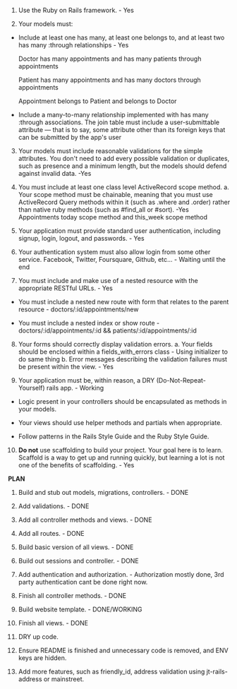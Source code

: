 1. Use the Ruby on Rails framework. - Yes

2. Your models must:

 - Include at least one has many, at least one belongs to, and at least two has many :through relationships - Yes

	Doctor has many appointments and has many patients through appointments

	Patient has many appointments and has many doctors through appointments

	Appointment belongs to Patient and belongs to Doctor


 - Include a many-to-many relationship implemented with has many :through associations. The join table must include a user-submittable attribute — that is to say, some attribute other than its foreign keys that can be submitted by the app's user


3. Your models must include reasonable validations for the simple attributes. You don't need to add every possible validation or duplicates, such as presence and a minimum length, but the models should defend against invalid data. -Yes

4. You must include at least one class level ActiveRecord scope method. a. Your scope method must be chainable, meaning that you must use ActiveRecord Query methods within it (such as .where and .order) rather than native ruby methods (such as #find_all or #sort). -Yes
Appointments today scope method and this_week scope method

5. Your application must provide standard user authentication, including signup, login, logout, and passwords. - Yes

6. Your authentication system must also allow login from some other service. Facebook, Twitter, Foursquare, Github, etc... - Waiting until the end

7. You must include and make use of a nested resource with the appropriate RESTful URLs. - Yes


 - You must include a nested new route with form that relates to the parent resource - doctors/:id/appointments/new

 -  You must include a nested index or show route - doctors/:id/appointments/:id && patients/:id/appointments/:id

8. Your forms should correctly display validation errors.
 a. Your fields should be enclosed within a fields_with_errors class - Using initializer to do same thing
 b. Error messages describing the validation failures must be present within the view. - Yes

9. Your application must be, within reason, a DRY (Do-Not-Repeat-Yourself) rails app. - Working

 - Logic present in your controllers should be encapsulated as methods in your models.

 - Your views should use helper methods and partials when appropriate.

 - Follow patterns in the Rails Style Guide and the Ruby Style Guide.

10. **Do not** use scaffolding to build your project. Your goal here is to learn. Scaffold is a way to get up and running quickly, but learning a lot is not one of the benefits of scaffolding. - Yes

**PLAN**

1. Build and stub out models, migrations, controllers. - DONE

2. Add validations. - DONE

3. Add all controller methods and views. - DONE

4. Add all routes. - DONE

5. Build basic version of all views. - DONE

6. Build out sessions and controller. - DONE

7. Add authentication and authorization. - Authorization mostly done, 3rd party authentication cant be done right now.

8. Finish all controller methods. - DONE

9. Build website template. - DONE/WORKING

10. Finish all views. - DONE

11. DRY up code.

12. Ensure README is finished and unnecessary code is removed, and ENV keys are hidden.

13. Add more features, such as friendly_id, address validation using jt-rails-address or mainstreet.
